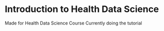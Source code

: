 # Introduction to Health Data Science
 Made for Health Data Science Course
Currently doing the tutorial
